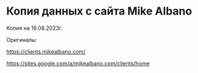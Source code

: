 # Копия данных с сайта Mike Albano

Копия на 16.08.2023г.

Оригиналы:

https://clients.mikealbano.com/

https://sites.google.com/a/mikealbano.com/clients/home
